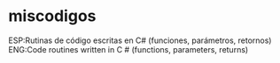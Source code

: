 # miscodigos
ESP:Rutinas de código escritas en C# (funciones, parámetros, retornos)
ENG:Code routines written in C # (functions, parameters, returns)
